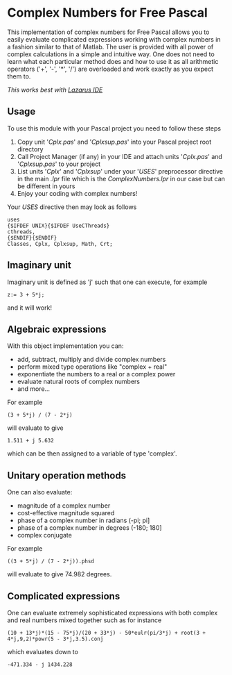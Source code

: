 # Complex Numbers for Free Pascal
This implementation of complex numbers for Free Pascal allows you to easily evaluate complicated expressions working with complex numbers in a fashion similar to that of Matlab. The user is provided with all power of complex calculations in a simple and intuitive way. One does not need to learn what each particular method does and how to use it as all arithmetic operators ('+', '-', '*', '/') are overloaded and work exactly as you expect them to.

*This works best with [Lazarus IDE](https://www.lazarus-ide.org/)*

## Usage
To use this module with your Pascal project you need to follow these steps

1. Copy unit '*Cplx.pas*' and '*Cplxsup.pas*' into your Pascal project root directory
2. Call Project Manager (if any) in your IDE and attach units '*Cplx.pas*' and '*Cplxsup.pas*' to your project
3. List units '*Cplx*' and '*Cplxsup*' under your '*USES*' preprocessor directive in the main *.lpr* file which is the *ComplexNumbers.lpr* in our case but can be different in yours
4. Enjoy your coding with complex numbers!

Your *USES* directive then may look as follows

	uses
	{$IFDEF UNIX}{$IFDEF UseCThreads}
	cthreads,
	{$ENDIF}{$ENDIF}
	Classes, Cplx, Cplxsup, Math, Crt;

## Imaginary unit
Imaginary unit is defined as 'j' such that one can execute, for example

    z:= 3 + 5*j;

and it will work!

## Algebraic expressions
With this object implementation you can:

- add, subtract, multiply and divide complex numbers
- perform mixed type operations like "complex + real"
- exponentiate the numbers to a real or a complex power
- evaluate natural roots of complex numbers
- and more...

For example

    (3 + 5*j) / (7 - 2*j)

will evaluate to give

	1.511 + j 5.632

which can be then assigned to a variable of type 'complex'.

## Unitary operation methods
One can also evaluate:

- magnitude of a complex number
- cost-effective magnitude squared
- phase of a complex number in radians (-pi; pi]
- phase of a complex number in degrees (-180; 180]
- complex conjugate

For example

    ((3 + 5*j) / (7 - 2*j)).phsd

will evaluate to give 74.982 degrees.

## Complicated expressions
One can evaluate extremely sophisticated expressions with both complex and real numbers mixed together such as for instance

	(10 + 13*j)*(15 - 75*j)/(20 + 33*j) - 50*eulr(pi/3*j) + root(3 + 4*j,9,2)*powr(5 - 3*j,3.5).conj

which evaluates down to

	-471.334 - j 1434.228
